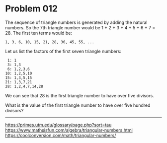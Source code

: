 # Problem 012

The sequence of triangle numbers is generated by adding the natural numbers. So the 7th triangle number would be 1 + 2 + 3 + 4 + 5 + 6 + 7 = 28. The first ten terms would be:

	1, 3, 6, 10, 15, 21, 28, 36, 45, 55, ...

Let us list the factors of the first seven triangle numbers:

	 1: 1
	 3: 1,3
	 6: 1,2,3,6
	10: 1,2,5,10
	15: 1,3,5,15
	21: 1,3,7,21
	28: 1,2,4,7,14,28

We can see that 28 is the first triangle number to have over five divisors.

What is the value of the first triangle number to have over five hundred divisors?

---

https://primes.utm.edu/glossary/page.php?sort=tau
https://www.mathsisfun.com/algebra/triangular-numbers.html
https://coolconversion.com/math/triangular-numbers/